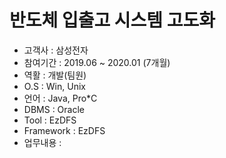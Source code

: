 # 반도체 입출고 시스템 고도화

- 고객사      : 삼성전자
- 참여기간    : 2019.06 ~ 2020.01 (7개월)
- 역활        : 개발(팀원)
- O.S         : Win, Unix
- 언어        : Java, Pro*C
- DBMS        : Oracle
- Tool        : EzDFS
- Framework   : EzDFS
- 업무내용     :  
